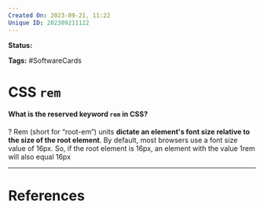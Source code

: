 ```yaml
---
Created On: 2023-09-21, 11:22
Unique ID: 202309211122
---
```

**Status:** 

**Tags:** #SoftwareCards 

# CSS `rem`

#### What is the reserved keyword `rem` in CSS?
?
Rem (short for “root-em”) units **dictate an element's font size relative to the size of the root element**. By default, most browsers use a font size value of 16px. So, if the root element is 16px, an element with the value 1rem will also equal 16px
<!--SR:!2023-10-19,15,230-->


---
# References
